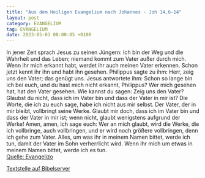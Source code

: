 ```yaml
---
title: "Aus dem Heiligen Evangelium nach Johannes - Joh 14,6-14"
layout: post
category: EVANGELIUM
tag: EVANGELIUM
date: 2023-05-03 08:00:05 +0100
---
```

In jener Zeit sprach Jesus zu seinen Jüngern: Ich bin der Weg und die Wahrheit und das Leben; niemand kommt zum Vater außer durch mich.
Wenn ihr mich erkannt habt, werdet ihr auch meinen Vater erkennen. Schon jetzt kennt ihr ihn und habt ihn gesehen.
Philippus sagte zu ihm: Herr, zeig uns den Vater; das genügt uns.<!--more-->
Jesus antwortete ihm: Schon so lange bin ich bei euch, und du hast mich nicht erkannt, Philippus? Wer mich gesehen hat, hat den Vater gesehen. Wie kannst du sagen: Zeig uns den Vater?
Glaubst du nicht, dass ich im Vater bin und dass der Vater in mir ist? Die Worte, die ich zu euch sage, habe ich nicht aus mir selbst. Der Vater, der in mir bleibt, vollbringt seine Werke.
Glaubt mir doch, dass ich im Vater bin und dass der Vater in mir ist; wenn nicht, glaubt wenigstens aufgrund der Werke!
Amen, amen, ich sage euch: Wer an mich glaubt, wird die Werke, die ich vollbringe, auch vollbringen, und er wird noch größere vollbringen, denn ich gehe zum Vater.
Alles, um was ihr in meinem Namen bittet, werde ich tun, damit der Vater im Sohn verherrlicht wird.
Wenn ihr mich um etwas in meinem Namen bittet, werde ich es tun.<br>
[Quelle: Evangelizo](https://evangeliumtagfuertag.org/DE/gospel)

[Textstelle auf Bibelserver](https://www.bibleserver.com/EU/Johannes14,6-14)
